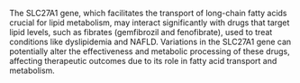 The SLC27A1 gene, which facilitates the transport of long-chain fatty acids crucial for lipid metabolism, may interact significantly with drugs that target lipid levels, such as fibrates (gemfibrozil and fenofibrate), used to treat conditions like dyslipidemia and NAFLD. Variations in the SLC27A1 gene can potentially alter the effectiveness and metabolic processing of these drugs, affecting therapeutic outcomes due to its role in fatty acid transport and metabolism.